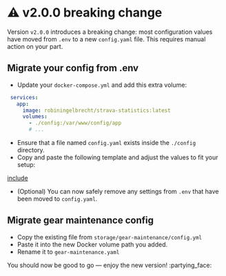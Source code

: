 # :warning: v2.0.0 breaking change

Version `v2.0.0` introduces a breaking change: most configuration values have moved from `.env` to a new `config.yaml` file. This requires manual action on your part.

## Migrate your config from .env

* Update your `docker-compose.yml` and add this extra volume:

```yaml
 services:
   app:
     image: robiningelbrecht/strava-statistics:latest
     volumes:
       - ./config:/var/www/config/app
       # ...
```

* Ensure that a file named `config.yaml` exists inside the `./config` directory.
* Copy and paste the following template and adjust the values to fit your setup:

[include](../configuration/config-yaml-example.md ':include')

* (Optional) You can now safely remove any settings from `.env` that have been moved to `config.yaml`.

## Migrate gear maintenance config

* Copy the existing file from `storage/gear-maintenance/config.yml`
* Paste it into the new Docker volume path you added.
* Rename it to `gear-maintenance.yaml`

<div class="alert success">
You should now be good to go — enjoy the new version! :partying_face:
</div>

